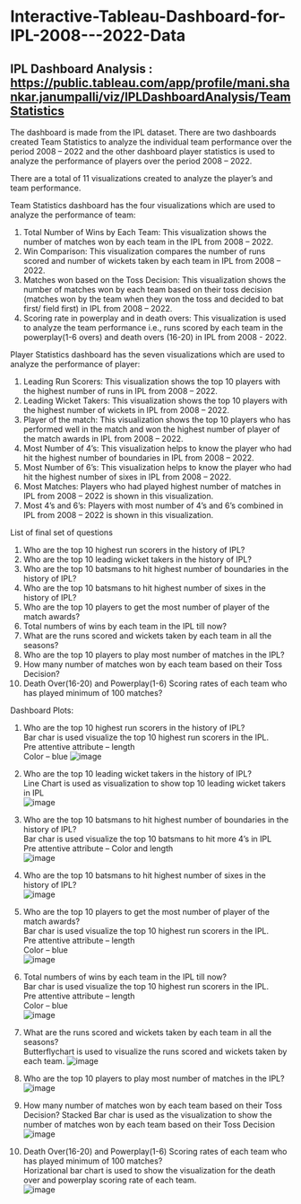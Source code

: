 # Interactive-Tableau-Dashboard-for-IPL-2008---2022-Data

## IPL Dashboard Analysis : https://public.tableau.com/app/profile/mani.shankar.janumpalli/viz/IPLDashboardAnalysis/TeamStatistics

The dashboard is made from the IPL dataset. There are two dashboards created Team Statistics to analyze the individual team performance over the period 2008 – 2022 and the other dashboard player statistics is used to analyze the performance of players over the period 2008 – 2022.

There are a total of 11 visualizations created to analyze the player’s and team performance. 

Team Statistics dashboard has the four visualizations which are used to analyze the performance of team:
1. Total Number of Wins by Each Team: This visualization shows the number of matches won by each team in the IPL from 2008 – 2022.
2. Win Comparison: This visualization compares the number of runs scored and number of wickets taken by each team in IPL from 2008 – 2022.
3. Matches won based on the Toss Decision: This visualization shows the number of matches won by each team based on their toss decision (matches won by the team when they won the toss and decided to bat first/ field first) in IPL from 2008 – 2022.
4. Scoring rate in powerplay and in death overs: This visualization is used to analyze the team performance i.e., runs scored by each team in the powerplay(1-6 overs) and death overs (16-20) in IPL from 2008 - 2022.

Player Statistics dashboard has the seven visualizations which are used to analyze the performance of player:
1. Leading Run Scorers: This visualization shows the top 10 players with the highest number of runs in IPL from 2008 – 2022.
2. Leading Wicket Takers: This visualization shows the top 10 players with the highest number of wickets in IPL from 2008 – 2022.
3. Player of the match: This visualization shows the top 10 players who has performed well in the match and won the highest number of player of the match awards in IPL from 2008 – 2022.
4. Most Number of 4’s: This visualization helps to know the player who had hit the highest number of boundaries in IPL from 2008 – 2022.
5. Most Number of 6’s: This visualization helps to know the player who had hit the highest number of sixes in IPL from 2008 – 2022.
6. Most Matches: Players who had played highest number of matches in IPL from 2008 – 2022 is shown in this visualization.
7. Most 4’s and 6’s: Players with most number of 4’s and 6’s combined in IPL from 2008 – 2022 is shown in this visualization.

List of final set of questions  
1.	Who are the top 10 highest run scorers in the history of IPL?  
2.	Who are the top 10 leading wicket takers in the history of IPL?   
3.	Who are the top 10 batsmans to hit highest number of boundaries in the history of IPL?  
4.	Who are the top 10 batsmans to hit highest number of sixes in the history of IPL?  
5.	Who are the top 10 players to get the most number of player of the match awards?  
6.	Total numbers of wins by each team in the IPL till now?  
7.	What are the runs scored and wickets taken by each team in all the seasons?  
8.	Who are the top 10 players to play most number of matches in the IPL?  
9.	How many number of matches won by each team based on their Toss Decision?  
10.	Death Over(16-20) and Powerplay(1-6) Scoring rates of each team who has played minimum of 100 matches?

Dashboard Plots:

1.	Who are the top 10 highest run scorers in the history of IPL?  
Bar char is used visualize the top 10 highest run scorers in the IPL.   
Pre attentive attribute – length  
Color – blue 
![image](https://github.com/Manishankar0801/Interactive-Tableau-Dashboard-for-IPL-2008---2022-Data/assets/91050146/e1d43b8c-80d7-4f51-9ff3-71b21a611fd4)


2.	Who are the top 10 leading wicket takers in the history of IPL?   
Line Chart is used as visualization to show top 10 leading wicket takers in IPL  
![image](https://github.com/Manishankar0801/Interactive-Tableau-Dashboard-for-IPL-2008---2022-Data/assets/91050146/796b3986-79fd-4931-9936-70ff56403b10)


3.	Who are the top 10 batsmans to hit highest number of boundaries in the history of IPL?  
Bar char is used visualize the top 10 batsmans to hit more 4’s in IPL  
Pre attentive attribute – Color and length  
![image](https://github.com/Manishankar0801/Interactive-Tableau-Dashboard-for-IPL-2008---2022-Data/assets/91050146/78c4cf53-5204-430a-be33-71bd68919022)


4.	Who are the top 10 batsmans to hit highest number of sixes in the history of IPL?  
![image](https://github.com/Manishankar0801/Interactive-Tableau-Dashboard-for-IPL-2008---2022-Data/assets/91050146/107eb16e-7f75-4e8e-b022-1bc3ee90c87f)


5.	Who are the top 10 players to get the most number of player of the match awards?  
Bar char is used visualize the top 10 highest run scorers in the IPL.   
Pre attentive attribute – length  
Color – blue   
![image](https://github.com/Manishankar0801/Interactive-Tableau-Dashboard-for-IPL-2008---2022-Data/assets/91050146/5027e6dd-6617-4cf0-9ac5-af9bc5f4689c)


6.	Total numbers of wins by each team in the IPL till now?  
Bar char is used visualize the top 10 highest run scorers in the IPL.   
Pre attentive attribute – length  
Color – blue  
![image](https://github.com/Manishankar0801/Interactive-Tableau-Dashboard-for-IPL-2008---2022-Data/assets/91050146/e994d101-1820-4bf9-b63b-5f9cc4342d1d)


7.	What are the runs scored and wickets taken by each team in all the seasons?  
Butterflychart is used to visualize the runs scored and wickets taken by each team.
![image](https://github.com/Manishankar0801/Interactive-Tableau-Dashboard-for-IPL-2008---2022-Data/assets/91050146/e18156de-be25-47ed-a9d7-38c889c67167)

8.	Who are the top 10 players to play most number of matches in the IPL?
![image](https://github.com/Manishankar0801/Interactive-Tableau-Dashboard-for-IPL-2008---2022-Data/assets/91050146/54f7da5c-9b91-4af3-9724-5dbbe31032e3)

9.	How many number of matches won by each team based on their Toss Decision? Stacked Bar char is used as the visualization to show the number of matches won by each team based on their Toss Decision
![image](https://github.com/Manishankar0801/Interactive-Tableau-Dashboard-for-IPL-2008---2022-Data/assets/91050146/1314e3e8-dd29-4abf-8026-4d0ccdbda5d3)

10.	Death Over(16-20) and Powerplay(1-6) Scoring rates of each team who has played minimum of 100 matches?  
Horizational bar chart is used to show the visualization for the death over and powerplay scoring rate of each team.  
![image](https://github.com/Manishankar0801/Interactive-Tableau-Dashboard-for-IPL-2008---2022-Data/assets/91050146/b00d7421-a64b-4591-b8b9-21d6f3aa3633)





